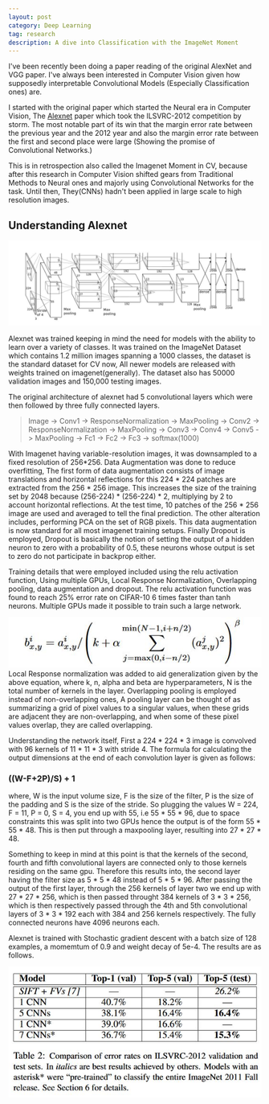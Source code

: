 ```yaml
---
layout: post
category: Deep Learning
tag: research
description: A dive into Classification with the ImageNet Moment
---
```

I've been recently been doing a paper reading of the original AlexNet and VGG paper. I've always been interested in Computer Vision given how supposedly interpretable Convolutional Models (Especially Classification ones) are. 

I started with the original paper which started the Neural era in Computer Vision, The [Alexnet](https://papers.nips.cc/paper/4824-imagenet-classification-with-deep-convolutional-neural-networks.pdf) paper which took the ILSVRC-2012 competition by storm. The most notable part of its win that the margin error rate between the previous year and the 2012 year and also the margin error rate between the first and second place were large (Showing the promise of Convolutional Networks.) 

This is in retrospection also called the Imagenet Moment in CV, because after this research in Computer Vision shifted gears from Traditional Methods to Neural ones and majorly using Convolutional Networks for the task. Until then, They(CNNs) hadn't been applied in large scale to high resolution images. 

## Understanding Alexnet

<img src='./images/Classification/alexnet.jpg'>

Alexnet was trained keeping in mind the need for models with the ability to learn over a variety of classes. It was trained on the ImageNet Dataset which contains 1.2 million images spanning a 1000 classes, the dataset is the standard dataset for CV now, All newer models are released with weights trained on imagenet(generally). The dataset also has 50000 validation images and 150,000 testing images. 

The original architecture of alexnet had 5 convolutional layers which were then followed by three fully connected layers. 

>Image -> Conv1 -> ResponseNormalization -> MaxPooling -> Conv2 -> ResponseNormalization  -> MaxPooling -> Conv3 -> Conv4 -> Conv5 -> MaxPooling -> Fc1 -> Fc2 -> Fc3 -> softmax(1000)

With Imagenet having variable-resolution images, it was downsampled to a fixed resolution of 256*256. Data Augmentation was done to reduce overfitting, The first form of data augmentation consists of image translations and horizontal reflections for this 224 * 224 patches are extracted from the 256 * 256 image. This increases the size of the training set by 2048 because (256-224) * (256-224) * 2, multiplying by 2 to account horizontal reflections. At the test time, 10 patches of the 256 * 256 image are used and averaged to tell the final prediction. The other alteration includes, performing PCA on the set of RGB pixels. This data augmentation is now standard for all most imagenet training setups. Finally Dropout is employed, Dropout is basically the notion of setting the output of a hidden neuron to zero with a probability of 0.5, these neurons whose output is set to zero do not participate in backprop either. 

Training details that were employed included using the relu activation function, Using multiple GPUs, Local Response Normalization, Overlapping pooling, data augmentation and dropout. The relu activation function was found to reach 25% error rate on CIFAR-10 6 times faster than tanh neurons. Multiple GPUs made it possible to train such a large network. 

<img src='./images/Classification/lrn.jpg'>
Local Response normalization was added to aid generalization given by the above equation, where k, n, alpha and beta are hyperparameters, N is the total number of kernels in the layer. Overlapping pooling is employed instead of non-overlapping ones, A pooling layer can be thought of as summarizing a grid of pixel values to a singular values, when these grids are adjacent they are non-overlapping, and when some of these pixel values overlap, they are called overlapping. 

Understanding the network itself, First a 224 * 224 * 3 image is convolved with 96 kernels of 11 * 11 * 3 with stride 4. The formula for calculating the output dimensions at the end of each convolution layer is given as follows:

<h3> ((W-F+2P)/S) + 1 </h3>

where, W is the input volume size, F is the size of the filter, P is the size of the padding and S is the size of the stride. So plugging the values W = 224, F = 11, P = 0, S = 4, you end up with 55, i.e 55 * 55 * 96, due to space constraints this was split into two GPUs hence the output is of the form 55 * 55 * 48. This is then put through a maxpooling layer, resulting into 27 * 27 * 48. 

Something to keep in mind at this point is that the kernels of the second, fourth and fifth convolutional layers are connected only to those kernels residing on the same gpu. Therefore this results into, the second layer having the filter size as 5 * 5 * 48 instead of 5 * 5 * 96. After passing the output of the first layer, through the 256 kernels of layer two we end up with 27 * 27 * 256, which is then passed throught 384 kernels of 3 * 3 * 256, which is then respectively passed through the 4th and 5th convolutional layers of 3 * 3 * 192 each with 384 and 256 kernels respectively. The fully connected neurons have 4096 neurons each.  

Alexnet is trained with Stochastic gradient descent with a batch size of 128 examples, a momemtum of 0.9 and weight decay of 5e-4. The results are as follows.

<img src='./images/Classification/alexnetresults.jpg'>